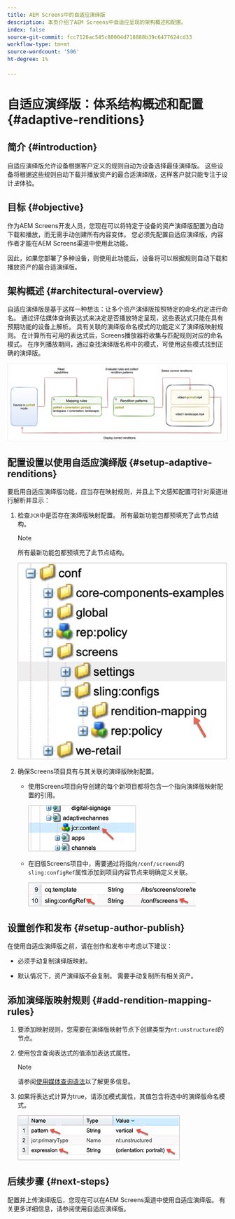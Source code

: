 ```yaml
---
title: AEM Screens中的自适应演绎版
description: 本页介绍了AEM Screens中自适应呈现的架构概述和配置。
index: false
source-git-commit: fcc7126ac545c80004d718888b39c6477624cd33
workflow-type: tm+mt
source-wordcount: '506'
ht-degree: 1%

---
```



# 自适应演绎版：体系结构概述和配置 {#adaptive-renditions}

## 简介 {#introduction}

自适应演绎版允许设备根据客户定义的规则自动为设备选择最佳演绎版。 这些设备将根据这些规则自动下载并播放资产的最合适演绎版，这样客户就只能专注于设计&#x200B;*主*&#x200B;体验。

## 目标 {#objective}

作为AEM Screens开发人员，您现在可以将特定于设备的资产演绎版配置为自动下载和播放，而无需手动创建所有内容变体。 您必须先配置自适应演绎版，内容作者才能在AEM Screens渠道中使用此功能。

因此，如果您部署了多种设备，则使用此功能后，设备将可以根据规则自动下载和播放资产的最合适演绎版。

## 架构概述 {#architectural-overview}

自适应演绎版是基于这样一种想法：让多个资产演绎版按照特定的命名约定进行命名。 通过评估媒体查询表达式来决定是否播放特定呈现，这些表达式只能在具有预期功能的设备上解析。 具有关联的演绎版命名模式的功能定义了演绎版映射规则。 在计算所有可用的表达式后，Screens播放器将收集与匹配规则对应的命名模式。 在序列播放期间，通过查找演绎版名称中的模式，可使用这些模式找到正确的演绎版。

![图像](/help/user-guide/assets/adaptive-renditions/adaptive-renditions.png)

## 配置设置以使用自适应演绎版 {#setup-adaptive-renditions}

要启用自适应演绎版功能，应当存在映射规则，并且上下文感知配置可针对渠道进行解析并显示：

1. 检查`JCR`中是否存在演绎版映射配置。 所有最新功能包都预填充了此节点结构。

   >[!NOTE]
   >所有最新功能包都预填充了此节点结构。

   ![图像](/help/user-guide/assets/adaptive-renditions/mapping-rules1.png)

1. 确保Screens项目具有与其关联的演绎版映射配置。

   * 使用Screens项目向导创建的每个新项目都将包含一个指向演绎版映射配置的引用。

      ![图像](/help/user-guide/assets/adaptive-renditions/mapping-rules2.png)

   * 在旧版Screens项目中，需要通过将指向`/conf/screens`的`sling:configRef`属性添加到项目内容节点来明确定义关联。

      ![图像](/help/user-guide/assets/adaptive-renditions/mapping-rules3.png)



## 设置创作和发布 {#setup-author-publish}

在使用自适应演绎版之前，请在创作和发布中考虑以下建议：

* 必须手动复制演绎版映射。

* 默认情况下，资产演绎版不会复制。 需要手动复制所有相关资产。

## 添加演绎版映射规则 {#add-rendition-mapping-rules}

1. 要添加映射规则，您需要在演绎版映射节点下创建类型为`nt:unstructured`的节点。

1. 使用包含查询表达式的值添加表达式属性。

   >[!NOTE]
   >请参阅[使用媒体查询语法](https://developer.mozilla.org/en-US/docs/Web/CSS/Media_Queries/Using_media_queries)以了解更多信息。

1. 如果将表达式计算为true，请添加模式属性，其值包含将选中的演绎版命名模式。

   ![图像](/help/user-guide/assets/adaptive-renditions/mapping-rules4.png)



## 后续步骤 {#next-steps}

配置并上传演绎版后，您现在可以在AEM Screens渠道中使用自适应演绎版。 有关更多详细信息，请参阅使用自适应演绎版。
